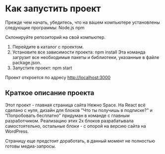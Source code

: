 # Как запустить проект
Прежде чем начать, убедитесь, что на вашем компьютере установлены следующие программы:
Node.js 
npm 

Склонируйте репозиторий на свой компьютер.
1. Перейдите в каталог с проектом.
2. Установите все зависимости проекта:
npm install
Эта команда загрузит все необходимые пакеты и библиотеки, указанные в файле package.json.
3. Запустите проект:
npm start

Проект откроется по адресу [http://localhost:3000](http://localhost:3000)

## Краткое описание проекта
Этот проект - главная страница сайта Нежно Space. 
На React всё сделано с нуля, дизайн для блоков "Что ты получишь в подписке?" и "Попробовать бесплатно" придуман в команде с главным разработчиком. Реализацию этих 2х блоков разрабатывала самостоятельно, остальные блоки - с опорой на версию сайта на WordPress.

Страницу еще предстоит доработать, в данный момент не полностью готовы медиа-запросы. 